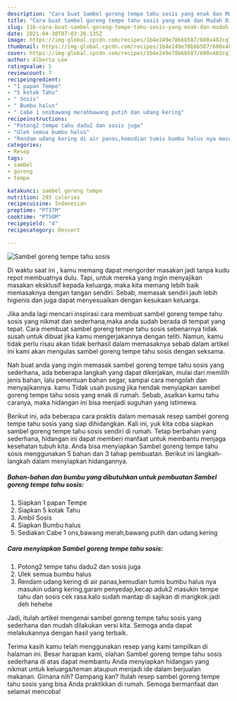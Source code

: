 ```yaml
---
description: "Cara buat Sambel goreng tempe tahu sosis yang enak dan Mudah Dibuat"
title: "Cara buat Sambel goreng tempe tahu sosis yang enak dan Mudah Dibuat"
slug: 116-cara-buat-sambel-goreng-tempe-tahu-sosis-yang-enak-dan-mudah-dibuat
date: 2021-04-30T07:03:26.135Z
image: https://img-global.cpcdn.com/recipes/1b4e249e78b6b587/680x482cq70/sambel-goreng-tempe-tahu-sosis-foto-resep-utama.jpg
thumbnail: https://img-global.cpcdn.com/recipes/1b4e249e78b6b587/680x482cq70/sambel-goreng-tempe-tahu-sosis-foto-resep-utama.jpg
cover: https://img-global.cpcdn.com/recipes/1b4e249e78b6b587/680x482cq70/sambel-goreng-tempe-tahu-sosis-foto-resep-utama.jpg
author: Alberta Lee
ratingvalue: 5
reviewcount: 7
recipeingredient:
- "1 papan Tempe"
- "5 kotak Tahu"
- " Sosis"
- " Bumbu halus"
- " Cabe 1 onsbawang merahbawang putih dan udang kering"
recipeinstructions:
- "Potong2 tempe tahu dadu2 dan sosis juga"
- "Ulek semua bumbu halus"
- "Rendam udang kering di air panas,kemudian tumis bumbu halus nya masukin udang kering,garam penyedap,kecap aduk2 masukin tempe tahu dan sosis cek rasa.kalo sudah mantap di sajikan di mangkok.jadi deh hehehe"
categories:
- Resep
tags:
- sambel
- goreng
- tempe

katakunci: sambel goreng tempe 
nutrition: 293 calories
recipecuisine: Indonesian
preptime: "PT37M"
cooktime: "PT50M"
recipeyield: "4"
recipecategory: Dessert

---
```



![Sambel goreng tempe tahu sosis](https://img-global.cpcdn.com/recipes/1b4e249e78b6b587/680x482cq70/sambel-goreng-tempe-tahu-sosis-foto-resep-utama.jpg)

Di waktu  saat ini , kamu memang dapat mengorder masakan jadi tanpa kudu repot membuatnya dulu. Tapi, untuk mereka yang ingin menyajikan masakan eksklusif kepada keluarga, maka kita memang lebih baik memasaknya dengan tangan sendiri. Sebab, memasak sendiri jauh lebih higienis dan juga dapat menyesuaikan dengan kesukaan keluarga.

Jika anda lagi mencari inspirasi cara membuat sambel goreng tempe tahu sosis yang nikmat dan sederhana,maka anda sudah berada di tempat yang tepat. Cara membuat sambel goreng tempe tahu sosis  sebenarnya tidak susah untuk dibuat jika kamu mengerjakannya dengan teliti. Namun, kamu tidak perlu risau akan tidak berhasil dalam memasaknya 
sebab dalam artikel ini kami akan mengulas sambel goreng tempe tahu sosis dengan seksama.  



Nah buat anda yang ingin memasak sambel goreng tempe tahu sosis yang sederhana, ada beberapa langkah yang dapat dikerjakan, mulai dari memilih jenis bahan, lalu penentuan bahan segar, sampai cara mengolah dan menyajikannya. kamu Tidak usah pusing jika hendak menyiapkan sambel goreng tempe tahu sosis yang enak di rumah. Sebab, asalkan kamu  tahu caranya, maka hidangan ini bisa menjadi suguhan yang istimewa.

Berikut ini, ada beberapa cara praktis  dalam memasak resep sambel goreng tempe tahu sosis yang siap dihidangkan. Kali ini, yuk kita coba siapkan sambel goreng tempe tahu sosis sendiri di rumah. Tetap berbahan yang sederhana, hidangan ini dapat memberi manfaat untuk membantu menjaga kesehatan tubuh kita. Anda bisa menyiapkan Sambel goreng tempe tahu sosis menggunakan 5 bahan dan 3 tahap pembuatan. Berikut ini langkah-langkah dalam menyiapkan hidangannya.

<!--inarticleads1-->

##### Bahan-bahan dan bumbu yang dibutuhkan untuk pembuatan Sambel goreng tempe tahu sosis:

1. Siapkan 1 papan Tempe
1. Siapkan 5 kotak Tahu
1. Ambil  Sosis
1. Siapkan  Bumbu halus
1. Sediakan  Cabe 1 ons,bawang merah,bawang putih dan udang kering




<!--inarticleads2-->

##### Cara menyiapkan Sambel goreng tempe tahu sosis:

1. Potong2 tempe tahu dadu2 dan sosis juga
1. Ulek semua bumbu halus
1. Rendam udang kering di air panas,kemudian tumis bumbu halus nya masukin udang kering,garam penyedap,kecap aduk2 masukin tempe tahu dan sosis cek rasa.kalo sudah mantap di sajikan di mangkok.jadi deh hehehe




Jadi, itulah artikel mengenai  sambel goreng tempe tahu sosis  yang sederhana dan mudah dilakukan versi kita. Semoga anda dapat melakukannya dengan hasil yang terbaik. 

Terima kasih kamu telah menggunakan resep yang kami tampilkan di halaman ini. Besar harapan kami, olahan  Sambel goreng tempe tahu sosis sederhana di atas dapat membantu Anda menyiapkan hidangan yang nikmat untuk keluarga/teman ataupun menjadi ide dalam berjualan makanan. Gimana nih? Gampang kan? Itulah resep sambel goreng tempe tahu sosis yang bisa Anda praktikkan di rumah. Semoga bermanfaat dan selamat mencoba!

